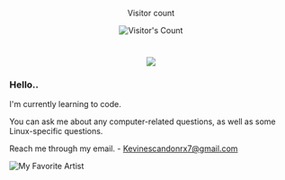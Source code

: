 <div align="center"> 
  <p>Visitor count</p>
  <img src="https://profile-counter.glitch.me/{khristian7xk}/count.svg" alt="Visitor's Count" />
</div>

<h1 align="center">
    <img src="https://readme-typing-svg.herokuapp.com/?font=Inter&size=48&center=true&vCenter=true&width=500&height=70&color=C31414&duration=4000&lines=What's+up!;+I'm+khristian7xk;" />
</h1>

### Hello..

I'm currently learning to code.

You can ask me about any computer-related questions, as well as some Linux-specific questions.

Reach me through my email. - Kevinescandonrx7@gmail.com

 <img alt="My Favorite Artist" src="https://i.pinimg.com/736x/81/e5/56/81e5560a76e253121a27717cee01f895.jpg">
</picture>
